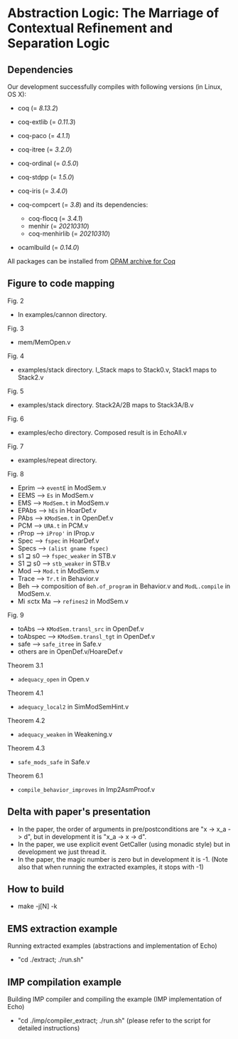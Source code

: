 # Abstraction Logic: The Marriage of Contextual Refinement and Separation Logic

## Dependencies
Our development successfully compiles with following versions (in Linux, OS X):

- coq (= *8.13.2*)

- coq-extlib (= *0.11.3*)
- coq-paco (= *4.1.1*)
- coq-itree (= *3.2.0*)
- coq-ordinal (= *0.5.0*)

- coq-stdpp (= *1.5.0*)
- coq-iris (= *3.4.0*)

- coq-compcert (= *3.8*) and its dependencies:
  + coq-flocq (= *3.4.1*)
  + menhir (= *20210310*)
  + coq-menhirlib (= *20210310*)

- ocamlbuild (= *0.14.0*)

All packages can be installed from [OPAM archive for Coq](https://github.com/coq/opam-coq-archive)

## Figure to code mapping

Fig. 2
- In examples/cannon directory.

Fig. 3
- mem/MemOpen.v

Fig. 4
- examples/stack directory. I_Stack maps to Stack0.v, Stack1 maps to Stack2.v

Fig. 5
- examples/stack directory. Stack2A/2B maps to Stack3A/B.v

Fig. 6
- examples/echo directory. Composed result is in EchoAll.v

Fig. 7
- examples/repeat directory.

Fig. 8
- Eprim --> `eventE` in ModSem.v
- EEMS --> `Es` in ModSem.v
- EMS --> `ModSem.t` in ModSem.v
- EPAbs --> `hEs` in HoarDef.v
- PAbs --> `KModSem.t` in OpenDef.v
- PCM --> `URA.t` in PCM.v
- rProp --> `iProp'` in IProp.v
- Spec --> `fspec` in HoarDef.v
- Specs --> `(alist gname fspec)`
- s1 ⊒ s0 --> `fspec_weaker` in STB.v
- S1 ⊒ s0 --> `stb_weaker` in STB.v
- Mod --> `Mod.t` in ModSem.v
- Trace --> `Tr.t` in Behavior.v
- Beh --> composition of `Beh.of_program` in Behavior.v and `ModL.compile` in ModSem.v.
- Mi ≤ctx Ma --> `refines2` in ModSem.v

Fig. 9
- toAbs --> `KModSem.transl_src` in OpenDef.v
- toAbspec --> `KModSem.transl_tgt` in OpenDef.v
- safe --> `safe_itree` in Safe.v
- others are in OpenDef.v/HoareDef.v

Theorem 3.1
- `adequacy_open` in Open.v

Theorem 4.1 
- `adequacy_local2` in SimModSemHint.v

Theorem 4.2
- `adequacy_weaken` in Weakening.v

Theorem 4.3
- `safe_mods_safe` in Safe.v

Theorem 6.1
- `compile_behavior_improves` in Imp2AsmProof.v

## Delta with paper's presentation

- In the paper, the order of arguments in pre/postconditions are "x -> x_a -> d", but in development it is "x_a -> x -> d".
- In the paper, we use explicit event GetCaller (using monadic style) but in development we just thread it.
- In the paper, the magic number is zero but in development it is -1. (Note also that when running the extracted examples, it stops with -1)

## How to build
- make -j[N] -k

## EMS extraction example
Running extracted examples (abstractions and implementation of Echo)
- "cd ./extract; ./run.sh"

## IMP compilation example
Building IMP compiler and compiling the example (IMP implementation of Echo)
- "cd ./imp/compiler_extract; ./run.sh" (please refer to the script for detailed instructions)
